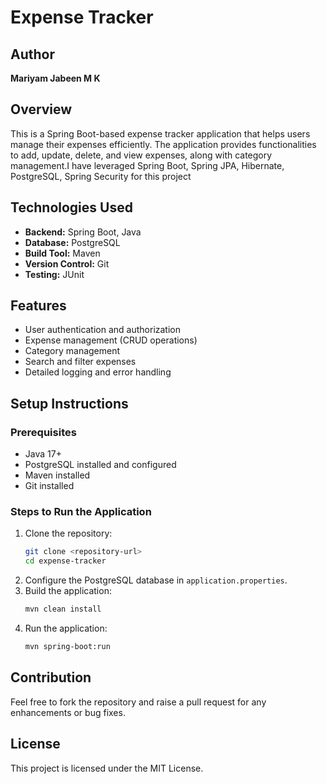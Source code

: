 # Expense Tracker

## Author
**Mariyam Jabeen M K**

## Overview
This is a Spring Boot-based expense tracker application that helps users manage their expenses efficiently. The application provides functionalities to add, update, delete, and view expenses, along with category management.I have leveraged Spring Boot, Spring JPA, Hibernate, PostgreSQL, Spring Security for this project

## Technologies Used
- **Backend:** Spring Boot, Java
- **Database:** PostgreSQL
- **Build Tool:** Maven
- **Version Control:** Git
- **Testing:** JUnit

## Features
- User authentication and authorization
- Expense management (CRUD operations)
- Category management
- Search and filter expenses
- Detailed logging and error handling

## Setup Instructions
### Prerequisites
- Java 17+
- PostgreSQL installed and configured
- Maven installed
- Git installed

### Steps to Run the Application
1. Clone the repository:
   ```sh
   git clone <repository-url>
   cd expense-tracker
   ```
2. Configure the PostgreSQL database in `application.properties`.
3. Build the application:
   ```sh
   mvn clean install
   ```
4. Run the application:
   ```sh
   mvn spring-boot:run
   ```

## Contribution
Feel free to fork the repository and raise a pull request for any enhancements or bug fixes.

## License
This project is licensed under the MIT License.
